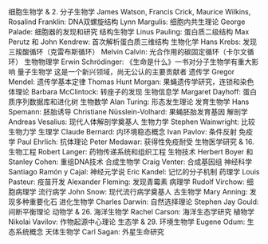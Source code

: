 
细胞生物学 & 2. 分子生物学
James Watson, Francis Crick, Maurice Wilkins, Rosalind Franklin: DNA双螺旋结构
Lynn Margulis: 细胞内共生理论
George Palade: 细胞器的发现和研究
结构生物学
Linus Pauling: 蛋白质二级结构
Max Perutz 和 John Kendrew: 首次解析蛋白质三维结构
生物化学
Hans Krebs: 发现三羧酸循环（克雷布斯循环）
Melvin Calvin: 光合作用的碳固定循环（卡尔文循环）
生物物理学
Erwin Schrödinger: 《生命是什么》一书对分子生物学有重大影响
量子生物学
这是一个新兴领域，尚无公认的主要贡献者
遗传学
Gregor Mendel: 遗传学基本定律
Thomas Hunt Morgan: 果蝇遗传学研究，连锁和染色体理论
Barbara McClintock: 转座子的发现
生物信息学
Margaret Dayhoff: 蛋白质序列数据库和进化树
生物数学
Alan Turing: 形态发生理论
发育生物学
Hans Spemann: 胚胎诱导
Christiane Nüsslein-Volhard: 果蝇胚胎发育基因
解剖学
Andreas Vesalius: 现代人体解剖学奠基人
生物力学
Stephen Wainwright: 比较生物力学
生理学
Claude Bernard: 内环境稳态概念
Ivan Pavlov: 条件反射
免疫学
Paul Ehrlich: 抗体理论
Peter Medawar: 获得性免疫耐受
生物医学研究 & 16. 生物工程
Robert Langer: 药物传递系统和组织工程
生物技术
Herbert Boyer 和 Stanley Cohen: 重组DNA技术
合成生物学
Craig Venter: 合成基因组
神经科学
Santiago Ramón y Cajal: 神经元学说
Eric Kandel: 记忆的分子机制
药理学
Louis Pasteur: 疫苗开发
Alexander Fleming: 发现青霉素
病理学
Rudolf Virchow: 细胞病理学
流行病学
John Snow: 现代流行病学奠基人
古生物学
Mary Anning: 发现多种重要化石
进化生物学
Charles Darwin: 自然选择理论
Stephen Jay Gould: 间断平衡理论
动物学 & 26. 海洋生物学
Rachel Carson: 海洋生态学研究
植物学
Nikolai Vavilov: 作物起源中心理论
生态学 & 29. 环境生物学
Eugene Odum: 生态系统概念
天体生物学
Carl Sagan: 外星生命研究